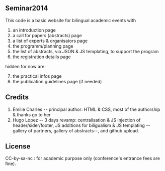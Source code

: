 
## Seminar2014
This code is a basic website for bilingual academic events with 
 1. an introduction page
 2. a call for papers (abstracts) page
 3. a list of experts & organisators page
 4. the programm/planning page
 5. the list of abstracts, via JSON & JS templating, to support the program
 6. the registration details page

hidden for now are:

 7. the practical infos page
 8. the publication guidelines page (if needed)
 
## Credits
 1. Emilie Charles -- principal author: HTML & CSS, most of the authorship & thanks go to her
 2. Hugo Lopez -- 3 days revamp: centralisation & JS injection of header/sider/footer, JS additions for biligualism & JS templating --gallery of partners, gallery of abstracts--, and github upload.

## License
CC-by-sa-nc : for academic purpose only (conference's entrance fees are fine). 